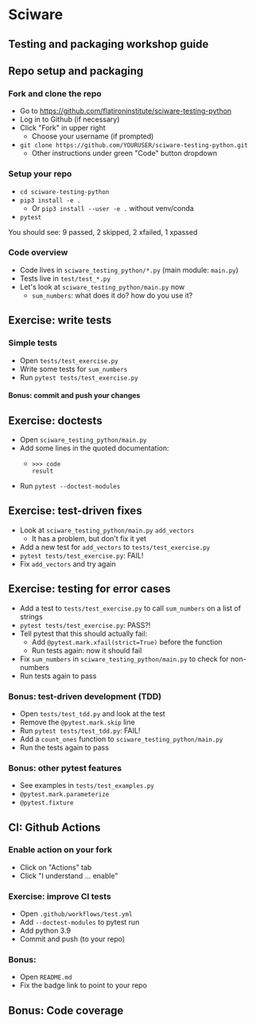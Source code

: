 # Sciware
## Testing and packaging workshop guide


## Repo setup and packaging

### Fork and clone the repo

- Go to https://github.com/flatironinstitute/sciware-testing-python
- Log in to Github (if necessary)
- Click "Fork" in upper right
   - Choose your username (if prompted)
- `git clone https://github.com/YOURUSER/sciware-testing-python.git`
   - Other instructions under green "Code" button dropdown


### Setup your repo

- `cd sciware-testing-python`
- `pip3 install -e .`
   - Or `pip3 install --user -e .` without venv/conda
- `pytest`

You should see: 9 passed, 2 skipped, 2 xfailed, 1 xpassed


### Code overview

- Code lives in `sciware_testing_python/*.py` (main module: `main.py`)
- Tests live in `test/test_*.py`
- Let's look at `sciware_testing_python/main.py` now
   - `sum_numbers`: what does it do? how do you use it?


## Exercise: write tests

### Simple tests

- Open `tests/test_exercise.py`
- Write some tests for `sum_numbers`
- Run `pytest tests/test_exercise.py`

#### Bonus: commit and push your changes


## Exercise: doctests

- Open `sciware_testing_python/main.py`
- Add some lines in the quoted documentation:
   - ```
     >>> code
     result
     ```
- Run `pytest --doctest-modules`


## Exercise: test-driven fixes

- Look at `sciware_testing_python/main.py` `add_vectors`
   - It has a problem, but don't fix it yet
- Add a new test for `add_vectors` to `tests/test_exercise.py`
- `pytest tests/test_exercise.py`: FAIL!
- Fix `add_vectors` and try again


## Exercise: testing for error cases

- Add a test to `tests/test_exercise.py` to call `sum_numbers` on a list of strings
- `pytest tests/test_exercise.py`: PASS?!
- Tell pytest that this should actually fail:
   - Add `@pytest.mark.xfail(strict=True)` before the function
   - Run tests again: now it should fail
- Fix `sum_numbers` in `sciware_testing_python/main.py` to check for non-numbers
- Run tests again to pass


### Bonus: test-driven development (TDD)

- Open `tests/test_tdd.py` and look at the test
- Remove the `@pytest.mark.skip` line
- Run `pytest tests/test_tdd.py`: FAIL!
- Add a `count_ones` function to `sciware_testing_python/main.py`
- Run the tests again to pass


### Bonus: other pytest features

- See examples in `tests/test_examples.py`
- `@pytest.mark.parameterize`
- `@pytest.fixture`



## CI: Github Actions

### Enable action on your fork

- Click on "Actions" tab
- Click "I understand ... enable"


### Exercise: improve CI tests

- Open `.github/workflows/test.yml`
- Add `--doctest-modules` to pytest run
- Add python 3.9
- Commit and push (to your repo)


### Bonus: 

- Open `README.md`
- Fix the badge link to point to your repo



## Bonus: Code coverage
